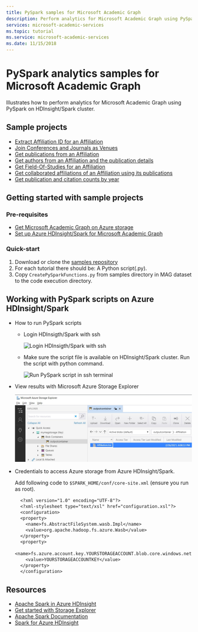 ```yaml
---
title: PySpark samples for Microsoft Academic Graph
description: Perform analytics for Microsoft Academic Graph using PySpark on HDInsight/Spark cluster
services: microsoft-academic-services
ms.topic: tutorial
ms.service: microsoft-academic-services
ms.date: 11/15/2018
---
```

# PySpark analytics samples for Microsoft Academic Graph

Illustrates how to perform analytics for Microsoft Academic Graph using PySpark on HDInsight/Spark cluster.

## Sample projects

* [Extract Affiliation ID for an Affiliation](https://github.com/Azure-Samples/microsoft-academic-graph-pyspark-samples/blob/master/src/Lab1_ExtractAffiliation.py)
* [Join Conferences and Journals as Venues](https://github.com/Azure-Samples/microsoft-academic-graph-pyspark-samples/blob/master/src/Lab2_UnionVenues.py)
* [Get publications from an Affiliation](https://github.com/Azure-Samples/microsoft-academic-graph-pyspark-samples/blob/master/src/Lab3_JoinPaperAuthorAffiliation.py)
* [Get authors from an Affiliation and the publication details](https://github.com/Azure-Samples/microsoft-academic-graph-pyspark-samples/blob/master/src/Lab4_CreateTable_Extract.py)
* [Get Field-Of-Studies for an Affiliation](https://github.com/Azure-Samples/microsoft-academic-graph-pyspark-samples/blob/master/src/Lab5_CreateTableByTvf.py)
* [Get collaborated affiliations of an Affiliation using its publications](https://github.com/Azure-Samples/microsoft-academic-graph-pyspark-samples/blob/master/src/Lab6_GetPartnerData.py)
* [Get publication and citation counts by year](https://github.com/Azure-Samples/microsoft-academic-graph-pyspark-samples/blob/master/src/Lab7_GroupByYear.py)

## Getting started with sample projects

### Pre-requisites

* [Get Microsoft Academic Graph on Azure storage](get-started-setup-provisioning.md)
* [Set up Azure HDInsight/Spark for Microsoft Academic Graph](get-started-setup-azure-hdinsight.md)

### Quick-start

1. Download or clone the [samples repository](https://github.com/Azure-Samples/microsoft-academic-graph-pyspark-samples)
2. For each tutorial there should be: A Python script(.py).
3. Copy `CreatePySparkFunctions.py` from samples directory in MAG dataset to the code execution directory.

## Working with PySpark scripts on Azure HDInsight/Spark

* How to run PySpark scripts
  * Login HDInsigth/Spark with ssh

    ![Login HDInsigth/Spark with ssh](media/samples-login-hdinsight.png "Login HDInsigth/Spark with ssh")

  * Make sure the script file is available on HDInsight/Spark cluster. Run the script with python command.

    ![Run PySpark script in ssh terminal](media/samples-run-pyspark-script.png "Run PySpark script in ssh terminal")

* View results with Microsoft Azure Storage Explorer

    ![View result with Microsoft Azure Storage Explorer](media/samples-view-pyspark-script-results.png "View result with Microsoft Azure Storage Explorer")

* Credentials to access Azure storage from Azure HDInsight/Spark.

  Add following code to `$SPARK_HOME/conf/core-site.xml` (ensure you run as root).

        <?xml version="1.0" encoding="UTF-8"?>
        <?xml-stylesheet type="text/xsl" href="configuration.xsl"?>
        <configuration>
        <property>
          <name>fs.AbstractFileSystem.wasb.Impl</name>
          <value>org.apache.hadoop.fs.azure.Wasb</value>
        </property>
        <property>
          <name>fs.azure.account.key.YOURSTORAGEACCOUNT.blob.core.windows.net</name>
          <value>YOURSTORAGEACCOUNTKEY</value>
        </property>
        </configuration>

## Resources

* [Apache Spark in Azure HDInsight](https://docs.microsoft.com/en-us/azure/hdinsight/spark/apache-spark-overview)
* [Get started with Storage Explorer](https://docs.microsoft.com/en-us/azure/vs-azure-tools-storage-manage-with-storage-explorer)
* [Apache Spark Documentation](https://spark.apache.org/docs/2.3.0/)
* [Spark for Azure HDInsight](https://blogs.msdn.microsoft.com/uk_faculty_connection/2017/03/15/spark-for-azure-hdinsight/)
